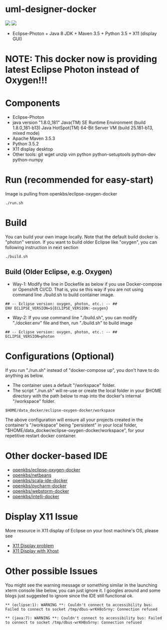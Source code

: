 # uml-designer-docker
[![](https://images.microbadger.com/badges/image/openkbs/uml-designer-docker.svg)](https://microbadger.com/images/openkbs/uml-designer-docker "Get your own image badge on microbadger.com") [![](https://images.microbadger.com/badges/version/openkbs/uml-designer-docker.svg)](https://microbadger.com/images/openkbs/eclipse-oxygen-docker "Get your own version badge on microbadger.com")

* Eclipse-Photon + Java 8 JDK + Maven 3.5 + Python 3.5 + X11 (display GUI)

# NOTE: This docker now is providing latest Eclipse Photon instead of Oxygen!!!

# Components
* Eclipse-Photon
* java version "1.8.0_181"
  Java(TM) SE Runtime Environment (build 1.8.0_181-b13)
  Java HotSpot(TM) 64-Bit Server VM (build 25.181-b13, mixed mode)
* Apache Maven 3.5.3
* Python 3.5.2
* X11 display desktop
* Other tools: git wget unzip vim python python-setuptools python-dev python-numpy 

# Run (recommended for easy-start)
Image is pulling from openkbs/eclipse-oxygen-docker
```
./run.sh
```

# Build
You can build your own image locally.
Note that the default build docker is "photon" version. 
If you want to build older Eclipse like "oxygen", you can following instruction in next section
```
./build.sh
```

## Build (Older Eclipse, e.g. Oxygen)
* Way-1: Modify the line in Dockefile as below if you use Docker-compose or Openshift CI/CD. That is, you se this way if you are not using command line ./build.sh to build container image.
```
## -- Eclipse version: oxygen, photon, etc.: -- ##
ENV ECLIPSE_VERSION=${ECLIPSE_VERSION:-oxygen}
```
* Way-2: If you use command line "./build.sh", you can modify "./docker.env" file and then, run "./build.sh" to build image
```
## -- Eclipse version: oxygen, photon, etc.: -- ##
ECLIPSE_VERSION=photon
```

# Configurations (Optional)
If you run "./run.sh" instead of "docker-compose up", you don't have to do anything as below.

* The container uses a default "/workspace" folder. 
* The script "./run.sh" will re-use or create the local folder in your $HOME directory with the path below to map into the docker's internal "/workspace" folder.
```
$HOME/data_docker/eclipse-oxygen-docker/workspace
```
The above configuration will ensure all your projects created in the container's "/workspace" being "persistent" in your local folder, "$HOME/data_docker/eclipse-oxygen-docker/workspace", for your repetitive restart docker container.

# Other docker-based IDE
* [openkbs/eclipse-oxygen-docker](https://hub.docker.com/r/openkbs/eclipse-oxygen-docker/)
* [openkbs/netbeans](https://hub.docker.com/r/openkbs/netbeans/)
* [openkbs/scala-ide-docker](https://hub.docker.com/r/openkbs/scala-ide-docker/)
* [openkbs/pycharm-docker](https://hub.docker.com/r/openkbs/pycharm-docker/)
* [openkbs/webstorm-docker](https://hub.docker.com/r/openkbs/webstorm-docker/)
* [openkbs/intellj-docker](https://hub.docker.com/r/openkbs/intellij-docker/)

# Display X11 Issue

More resource in X11 display of Eclipse on your host machine's OS, please see
* [X11 Display problem](https://askubuntu.com/questions/871092/failed-to-connect-to-mir-failed-to-connect-to-server-socket-no-such-file-or-di)
* [X11 Display with Xhost](http://www.ethicalhackx.com/fix-gtk-warning-cannot-open-display/)

# Other possible Issues
You might see the warning message or something similar in the launching xterm console like below, you can just ignore it. I googles around and some blogs just suggested to ignore since the IDE still functional ok.
```
** (eclipse:1): WARNING **: Couldn't connect to accessibility bus: Failed to connect to socket /tmp/dbus-wrKH8o5rny: Connection refused

** (java:7): WARNING **: Couldn't connect to accessibility bus: Failed to connect to socket /tmp/dbus-wrKH8o5rny: Connection refused

```
